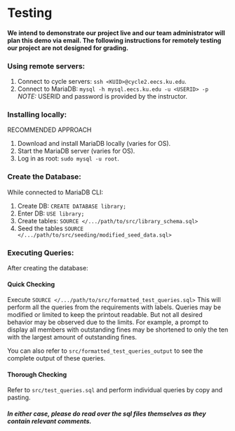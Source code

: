 # Testing
#### We intend to demonstrate our project live and our team administrator will plan this demo via email. The following instructions for remotely testing our project are not designed for grading.

### Using remote servers:
1. Connect to cycle servers: `ssh <KUID>@cycle2.eecs.ku.edu`.
2. Connect to MariaDB: `mysql -h mysql.eecs.ku.edu -u <USERID> -p` \
   *NOTE:* USERID and password is provided by the instructor.

### Installing locally:
RECOMMENDED APPROACH
1. Download and install MariaDB locally (varies for OS).
2. Start the MariaDB server (varies for OS).
3. Log in as root: `sudo mysql -u root`.

### Create the Database:
While connected to MariaDB CLI:
1. Create DB: `CREATE DATABASE library;`
2. Enter DB: `USE library;`
3. Create tables: `SOURCE </.../path/to/src/library_schema.sql>`
4. Seed the tables `SOURCE </.../path/to/src/seeding/modified_seed_data.sql>`

### Executing Queries:
After creating the database:

#### Quick Checking
Execute `SOURCE </.../path/to/src/formatted_test_queries.sql>`
This will perform all the queries from the requirements with labels. Queries may be modified or limited to keep the printout readable. But not all desired behavior may be observed due to the limits. For example, a prompt to display all members with outstanding fines may be shortened to only the ten with the largest amount of outstanding fines.

You can also refer to `src/formatted_test_queries_output` to see the complete output of these queries.

#### Thorough Checking
Refer to `src/test_queries.sql` and perform individual queries by copy and pasting.

##### In either case, please do read over the sql files themselves as they contain relevant comments.
